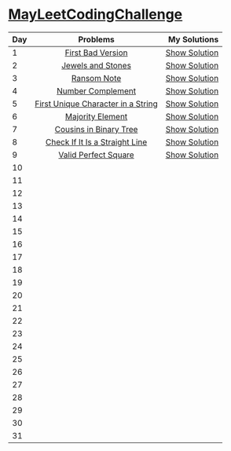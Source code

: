 # [MayLeetCodingChallenge](https://leetcode.com/explore/challenge/card/may-leetcoding-challenge/)


| Day | Problems | My Solutions |
| --- |:--------:|-------------:|
|  1  | [First Bad Version](https://leetcode.com/explore/featured/card/may-leetcoding-challenge/534/week-1-may-1st-may-7th/3316/) |  [Show Solution](https://github.com/PorokhninAlexander/MayLeetCodingChallenge/blob/master/firstWeek/1.firstBadVersion.js)  |
|  2  | [Jewels and Stones](https://leetcode.com/explore/featured/card/may-leetcoding-challenge/534/week-1-may-1st-may-7th/3317/) | [Show Solution](https://github.com/PorokhninAlexander/MayLeetCodingChallenge/blob/master/firstWeek/2.JewelsAndStones.js) |
|3|[Ransom Note](https://leetcode.com/explore/featured/card/may-leetcoding-challenge/534/week-1-may-1st-may-7th/3318/)|[Show Solution](https://github.com/PorokhninAlexander/MayLeetCodingChallenge/blob/master/firstWeek/3.RansomeNote.js)|
|4|[Number Complement](https://leetcode.com/explore/featured/card/may-leetcoding-challenge/534/week-1-may-1st-may-7th/3319/)|[Show Solution](https://github.com/PorokhninAlexander/MayLeetCodingChallenge/blob/master/firstWeek/4.NumberComplement.js)|
|5|[First Unique Character in a String](https://leetcode.com/explore/featured/card/may-leetcoding-challenge/534/week-1-may-1st-may-7th/3320/)|[Show Solution](https://github.com/PorokhninAlexander/MayLeetCodingChallenge/blob/master/firstWeek/5.FirstUniqueCharacterIn_a_String.js)|
|6|[Majority Element](https://leetcode.com/explore/featured/card/may-leetcoding-challenge/534/week-1-may-1st-may-7th/3321/)|[Show Solution](https://github.com/PorokhninAlexander/MayLeetCodingChallenge/blob/master/firstWeek/6.MajorityElement.js)|
|7|[Cousins in Binary Tree](https://leetcode.com/explore/featured/card/may-leetcoding-challenge/534/week-1-may-1st-may-7th/3322/)|[Show Solution](https://github.com/PorokhninAlexander/MayLeetCodingChallenge/blob/master/firstWeek/7.CousinsInBinaryTree.js)|
|8|[Check If It Is a Straight Line](https://leetcode.com/explore/featured/card/may-leetcoding-challenge/535/week-2-may-8th-may-14th/3323/)|[Show Solution](https://github.com/PorokhninAlexander/MayLeetCodingChallenge/blob/master/secondWeek/1.CheckIfItIs_a_StraightLine.js)|
|9|[Valid Perfect Square](https://leetcode.com/explore/featured/card/may-leetcoding-challenge/535/week-2-may-8th-may-14th/3324/)|[Show Solution](https://github.com/PorokhninAlexander/MayLeetCodingChallenge/blob/master/secondWeek/2.ValidPerfectSquare.js)|
|10|[]()|[]()|
|11|[]()|[]()|
|12|[]()|[]()|
|13|[]()|[]()|
|14|[]()|[]()|
|15|[]()|[]()|
|16|[]()|[]()|
|17|[]()|[]()|
|18|[]()|[]()|
|19|[]()|[]()|
|20|[]()|[]()|
|21|[]()|[]()|
|22|[]()|[]()|
|23|[]()|[]()|
|24|[]()|[]()|
|25|[]()|[]()|
|26|[]()|[]()|
|27|[]()|[]()|
|28|[]()|[]()|
|29|[]()|[]()|
|30|[]()|[]()|
|31|[]()|[]()|



